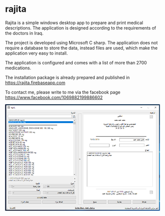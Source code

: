 # rajita
Rajita is a simple windows desktop app to prepare and print medical descriptions. The application is designed according to the requirements of the doctors in Iraq.

The project is developed using Microsoft C sharp. The application does not require a database to store the data, instead files are used, which make the application very easy to install.

The application is configured and comes with a list of more than 2700 medications. 

The installation package is already prepared and published in https://rajita.firebaseapp.com

To contact me, please write to me via the facebook page https://www.facebook.com/1069882199886602

![ScreenShot](https://raw.githubusercontent.com/sahibammar/rajita/master/img/snapshot0.png)